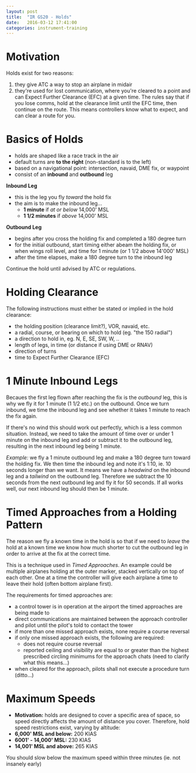 ```yaml
---
layout: post
title:  "IR GS20 - Holds"
date:   2016-03-12 17:41:00
categories: instrument-training
---
```


# Motivation

Holds exist for two reasons:

   1. they give ATC a way to stop an airplane in midair
   2. they're used for lost communication, where you're cleared to a point and can Expect Further Clearance (EFC) at a given time. The rules say that if you lose comms, hold at the clearance limit until the EFC time, then continue on the route. This means controllers know what to expect, and can clear a route for you.

# Basics of Holds

 - holds are shaped like a race track in the air
 - default turns are **to the right** (non-standard is to the left)
 - based on a navigational point: intersection, navaid, DME fix, or waypoint
 - consist of an **inbound** and **outbound** leg

**Inbound Leg**

 - this is the leg you fly *toward* the hold fix
 - the aim is to make the inbound leg...
   - **1 minute** if *at or below* 14,000' MSL
   - **1 1/2 minutes** if *above* 14,000' MSL

**Outbound Leg**

 - begins after you cross the holding fix and completed a 180 degree turn
 - for the initial outbound, start timing either abeam the holding fix, or when wings roll level, and time for 1 minute (or 1 1/2 above 14'000' MSL)
 - after the time elapses, make a 180 degree turn to the inbound leg

Continue the hold until advised by ATC or regulations.

# Holding Clearance

The following instructions must either be stated or implied in the hold clearance:

 - the holding position (clearance limit?), VOR, navaid, etc.
 - a radial, course, or bearing on which to hold (eg. "the 150 radial")
 - a direction to hold in, eg. N, E, SE, SW, W, ..
 - length of legs, in time (or distance if using DME or RNAV)
 - direction of turns
 - time to Expect Further Clearance (EFC)

# 1 Minute Inbound Legs

Becaues the first leg flown after reaching the fix is the *outbound* leg, this is why we fly it for 1 minute (1 1/2 etc.) on the outbound. Once we turn inbound, we time the inbound leg and see whether it takes 1 minute to reach the fix again.

If there's no wind this should work out perfectly, which is a less common situation. Instead, we need to take the amount of time over or under 1 minute on the inbound leg and add or subtract it to the outbound leg, resulting in the next inbound leg being 1 minute.

*Example:* we fly a 1 minute outbound leg and make a 180 degree turn toward the holding fix. We then time the inbound leg and note it's 1:10, ie. 10 seconds longer than we want. It means we have a *headwind* on the inbound leg and a *tailwind* on the outbound leg. Therefore we subtract the 10 seconds from the next outbound leg and fly it for 50 seconds. If all works well, our next inbound leg should then be 1 minute.

# Timed Approaches from a Holding Pattern

The reason we fly a known time in the hold is so that if we need to *leave* the hold at a known time we know how much shorter to cut the outbound leg in order to arrive at the fix at the correct time.

This is a technique used in *Timed Approaches*. An example could be multiple airplanes holding at the outer marker, stacked vertically on top of each other. One at a time the controller will give each airplane a time to leave their hold (often bottom airplane first).

The requirements for timed approaches are:

 - a control tower is in operation at the airport the timed approaches are being made to
 - direct communications are maintained between the approach controller and pilot until the pilot's told to contact the tower
 - if more than one missed approach exists, none require a course reversal
 - if only one missed approach exists, the following are required:
   - does not require course reversal
   - reported ceiling and visibility are equal to or greater than the highest prescribed circling minimums for the approach chats (need to clarify what this means...)
 - when cleared for the approach, pilots shall not execute a procedure turn (ditto...)

# Maximum Speeds

 - **Motivation:** holds are designed to cover a specific area of space, so speed directly affects the amount of distance you cover. Therefore, hold speed restrictions exist, varying by altitude:
 - **6,000' MSL and below:** 200 KIAS
 - **6001' - 14,000' MSL:** 230 KIAS
 - **14,001' MSL and above:** 265 KIAS

You should slow below the maximum speed within three minutes (ie. not insanely early)
